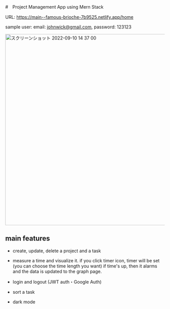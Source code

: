 #　Project Management App using Mern Stack

URL: https://main--famous-brioche-7b9525.netlify.app/home

sample user: email: johnwick@gmail.com, password: 123123

<img width="603" alt="スクリーンショット 2022-09-10 14 37 00" src="https://user-images.githubusercontent.com/85789574/189469330-2b6b27bc-5c81-418c-a54c-43e8b1697a97.png">


## main features

* create, update, delete a project and a task


* measure a time and visualize it. 
if you click timer icon, timer will be set (you can choose the time length you want)
if time's up, then it alarms and the data is updated to the graph page.

* login and logout (JWT auth・Google Auth)

* sort a task

* dark mode
